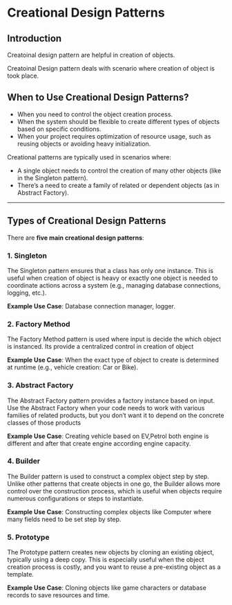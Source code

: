 # Creational Design Patterns

## Introduction

Creatoinal design pattern are helpful in creation of objects.

Creatoinal Design pattern deals with scenario where creation of object is took place. 

## When to Use Creational Design Patterns?

- When you need to control the object creation process.
- When the system should be flexible to create different types of objects based on specific conditions.
- When your project requires optimization of resource usage, such as reusing objects or avoiding heavy initialization.

Creational patterns are typically used in scenarios where:
- A single object needs to control the creation of many other objects (like in the Singleton pattern).
- There’s a need to create a family of related or dependent objects (as in Abstract Factory).

---

## Types of Creational Design Patterns

There are **five main creational design patterns**:

### 1. **Singleton**
The Singleton pattern ensures that a class has only one instance. This is useful when creation of object is heavy or exactly one object is needed to coordinate actions across a system (e.g., managing database connections, logging, etc.).

**Example Use Case**: Database connection manager, logger.

### 2. **Factory Method**
The Factory Method pattern is used where input is decide the which object is instanced. 
Its provide a centralized control in creation of object 

**Example Use Case**: When the exact type of object to create is determined at runtime (e.g., vehicle creation: Car or Bike).

### 3. **Abstract Factory**
The Abstract Factory pattern provides a factory instance based on input.
Use the Abstract Factory when your code needs to work with various families of related products, but you don’t want it to depend on the concrete classes of those products

**Example Use Case**: Creating vehicle based on EV,Petrol both engine is different and after that create engine according engine capacity.

### 4. **Builder**
The Builder pattern is used to construct a complex object step by step. Unlike other patterns that create objects in one go, the Builder allows more control over the construction process, which is useful when objects require numerous configurations or steps to instantiate.

**Example Use Case**: Constructing complex objects like Computer where many fields need to be set step by step.

### 5. **Prototype**
The Prototype pattern creates new objects by cloning an existing object, typically using a deep copy. This is especially useful when the object creation process is costly, and you want to reuse a pre-existing object as a template.

**Example Use Case**: Cloning objects like game characters or database records to save resources and time.
